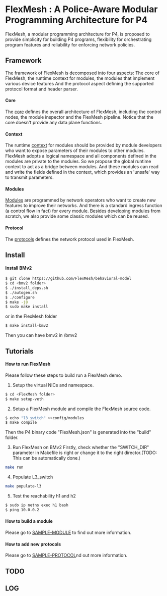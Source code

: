 # FlexMesh : A Police-Aware Modular Programming Architecture for P4

FlexMesh, a modular programming architecture for P4, is proposed to provide simplicity for building P4 programs, flexibility for orchestrating program features and reliability for enforcing network policies.

## Framework

The framework of FlexMesh is decomposed into four aspects: The core of FlexMesh, the runtime context for modules, the modules that implement various device features And the protocol aspect defining the supported protocol format and header parser.

#### Core
The [core](src/core) defines the overall architecture of FlexMesh, including the control nodes, the module inspector and the FlexMesh pipeline. Notice that the core doesn't provide any data plane functions.


#### Context
The runtime [context](src/context) for modules should be provided by module developers who want to expose parameters of their modules to other modules. FlexMesh adopts a logical namespace and all components defined in the modules are private to the modules. So we propose the global runtime context to act as a bridge between modules. And these modules can read and write the fields defined in the context, which provides an 'unsafe' way to transmit parameters.


#### Modules
[Modules](src/modules) are programmed by network operators who want to create new features to improve their networks. And there is a standard ingress function (a control flow in fact) for every module. Besides developing modules from scratch, we also provide some classic modules which can be reused.

#### Protocol

The [protocols](src/protocol) defines the network protocol used in FlexMesh.

## Install

#### Install BMv2

```bash
$ git clone https://github.com/FlexMesh/behavioral-model
$ cd <bmv2 folder>
$ ./install_deps.sh
$ ./autogen.sh
$ ./configure
$ make -j8
$ sudo make install
```
or in the FlexMesh folder
```bash
$ make install-bmv2
```
Then you can have bmv2 in <FlexMesh folder>/bmv2

## Tutorials

#### How to run FlexMesh

Please follow these steps to build run a FlexMesh demo.

1. Setup the virtual NICs and namespace.
```bash
$ cd <FlexMesh folder>
$ make setup-veth
```

2. Setup a FlexMesh module and compile the FlexMesh source code.
```bash
$ echo "l3_switch" >>config/modules
$ make compile
```
Then the P4 binary code "FlexMesh.json" is generated into the "build" folder.

3. Run FlexMesh on BMv2
Firstly, check whether the "SWITCH_DIR" parameter in Makefile is right or change it to the right director.(TODO: This can be automatically done.) 
```bash
make run
```

4. Populate L3_switch 
```bash
make populate-l3
```

5. Test the reachability h1 and h2
```bash
$ sudo ip netns exec h1 bash
$ ping 10.0.0.2
``` 

#### How to build a module

Please go to [SAMPLE-MODULE](src/module/sample-module.md) to find out more information.

#### How to add new protocols

Please go to [SAMPLE-PROTOCOL](src/protocol/sample-protocol.md)nd out more information.

## TODO

## LOG